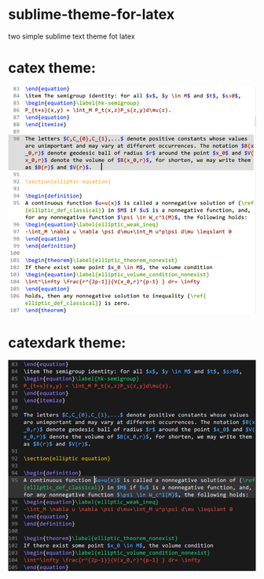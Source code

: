# sublime-theme-for-latex

two simple sublime text theme fot latex


catex theme:
=============


![](https://github.com/haitunzaisaipao/sublime-theme-for-latex/blob/master/catex.png)



catexdark theme:
=============

![](https://github.com/haitunzaisaipao/sublime-theme-for-latex/blob/master/catexdark.png)
